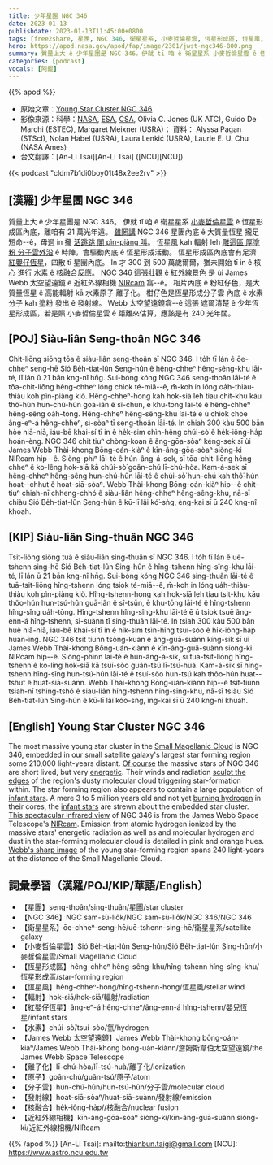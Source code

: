 ```yaml
---
title: 少年星團 NGC 346
date: 2023-01-13
publishdate: 2023-01-13T11:45:00+0800
tags: [free2share, 星團, NGC 346, 衛星星系, 小麥哲倫星雲, 恆星形成區, 恆星風, 輻射, 紅嬰仔恆星, 水素, James Webb 太空望遠鏡, 離子化, 分子雲, 發射線, 核融合, 近紅外線相機, NIRcam, 原子]
hero: https://apod.nasa.gov/apod/fap/image/2301/jwst-ngc346-800.png
summary: 質量上大 ê 少年星團是 NGC 346。伊就 tī 咱 ê 衛星星系 小麥哲倫星雲 ê 恆星形成區內底，離咱有 21 萬光年遠。
categories: [podcast]
vocals: [阿錕]
---
```


{{% apod %}}

- 原始文章：[Young Star Cluster NGC 346](https://apod.nasa.gov/apod/ap230113.html)
- 影像來源：科學：[NASA](https://www.nasa.gov), [ESA](https://www.esa.int/), [CSA](https://www.asc-csa.gc.ca/eng/), Olivia C. Jones (UK ATC), Guido De Marchi (ESTEC), Margaret Meixner (USRA)；
資料： Alyssa Pagan (STScI), Nolan Habel (USRA), Laura Lenkić (USRA), Laurie E. U. Chu (NASA Ames)
- 台文翻譯：[An-Li Tsai][An-Li Tsai] ([NCU][NCU])

{{< podcast "cldm7b1di0boy01t48x2ee2rv" >}}

## [漢羅] 少年星團 NGC 346
質量上大 ê 少年星團是 NGC 346。
伊就 tī 咱 ê 衛星星系 [小麥哲倫星雲][Small Magellanic Cloud] ê 恆星形成區內底，離咱有 21 萬光年遠。
[雖罔講][Of course] NGC 346 星團內底 ê 大質量恆星 攏足短命--ê，毋過 in 攏 [活跳跳 閣 pìn-piàng 叫][energetic]。
恆星風 kah 輻射 leh [雕這區 厚塗粉 分子雲外沿][sculpt the edges] ê 時陣，會驅動內底 ê 恆星形成活動。
恆星形成區內底會有足濟 [紅嬰仔恆星][infant stars]，四散 tī 星團內底。
In 才 300 到 500 萬歲爾爾，猶未開始 tī in ê 核心 進行 [水素 ê 核融合反應][burning hydrogen]。
NGC 346 [這張壯觀 ê 紅外線景色][This spectacular infrared view] 是 ùi James Webb 太空望遠鏡 ê 近紅外線相機  [NIRcam][NIRcam] 翕--ê。
相片內底 ê 粉紅仔色，是大質量恆星 ê 高能輻射 kā 水素原子 離子化。
柑仔色是恆星形成分子雲 內底 ê 水素分子 kah 塗粉 發出 ê 發射線。
Webb 太空望遠鏡翕--ê 這張 遮爾清楚 ê 少年恆星形成區，若是照 小麥哲倫星雲 ê 距離來估算，應該是有 240 光年闊。


## [POJ] Siàu-liân Seng-thoân NGC 346
Chit-liōng siōng tōa ê siàu-liân seng-thoân sī NGC 346.
I to̍h tī lán ê ōe-chheⁿ seng-hē Sió Be̍h-tiat-lûn Seng-hûn ê hêng-chheⁿ hêng-sêng-khu lāi-té, lī lán ū 21 bān kng-nî hn̄g.
Sui-bóng kóng NGC 346 seng-thoân lāi-té ê tōa-chit-liōng hêng-chheⁿ lóng chiok té-miā--ê, m̄-koh in lóng oa̍h-thiàu-thiàu koh pìn-piàng kiò.
Hêng-chheⁿ-hong kah hok-siā leh tiau chit-khu kāu thô͘-hún hun-chú-hûn gōa-iân ê sî-chūn, ē khu-tōng lāi-té ê hêng-chheⁿ hêng-sêng oa̍h-tōng.
Hêng-chheⁿ hêng-sêng-khu lāi-té ē ū chiok chōe âng-eⁿ-á hêng-chheⁿ, sì-sòaⁿ tī seng-thoân lāi-té.
In chiah 300 kàu 500 bān hòe niā-niā, iáu-bē khai-sí tī in ê he̍k-sim chìn-hêng chúi-sò͘ ê he̍k-iông-ha̍p hoán-èng.
NGC 346 chit tiuⁿ chòng-koan ê âng-gōa-sòaⁿ kéng-sek sī ùi James Webb Thài-khong Bōng-oán-kiàⁿ ê kīn-âng-gōa-sòaⁿ siòng-ki NIRcam hip--ê.
Siòng-phìⁿ lāi-té ê hún-âng-á-sek, sī tōa-chit-liōng hêng-chheⁿ ê ko-lêng hok-siā kā chúi-sò͘ goân-chú lī-chú-hòa.
Kam-á-sek sī hêng-chheⁿ hêng-sêng hun-chú-hûn lāi-té ê chúi-sò͘ hun-chú kah thô͘-hún hoat--chhut ê hoat-siā-sòaⁿ.
Webb Thài-khong Bōng-oán-kiàⁿ hip--ê chit-tiuⁿ chiah-nī chheng-chhó ê siàu-liân hêng-chheⁿ hêng-sêng-khu, nā-sī chiàu Sió Be̍h-tiat-lûn Seng-hûn ê kū-lī lâi kó͘-sǹg, èng-kai sī ū 240 kng-nî khoah.

## [KIP] Siàu-liân Sing-thuân NGC 346
Tsit-liōng siōng tuā ê siàu-liân sing-thuân sī NGC 346.
I to̍h tī lán ê uē-tshenn sing-hē Sió Be̍h-tiat-lûn Sing-hûn ê hîng-tshenn hîng-sîng-khu lāi-té, lī lán ū 21 bān kng-nî hn̄g.
Sui-bóng kóng NGC 346 sing-thuân lāi-té ê tuā-tsit-liōng hîng-tshenn lóng tsiok té-miā--ê, m̄-koh in lóng ua̍h-thiàu-thiàu koh pìn-piàng kiò.
Hîng-tshenn-hong kah hok-siā leh tiau tsit-khu kāu thôo-hún hun-tsú-hûn guā-iân ê sî-tsūn, ē khu-tōng lāi-té ê hîng-tshenn hîng-sîng ua̍h-tōng.
Hîng-tshenn hîng-sîng-khu lāi-té ē ū tsiok tsuē âng-enn-á hîng-tshenn, sì-suànn tī sing-thuân lāi-té.
In tsiah 300 kàu 500 bān huè niā-niā, iáu-bē khai-sí tī in ê hi̍k-sim tsìn-hîng tsuí-sòo ê hi̍k-iông-ha̍p huán-ìng.
NGC 346 tsit tiunn tsòng-kuan ê âng-guā-suànn kíng-sik sī uì James Webb Thài-khong Bōng-uán-kiànn ê kīn-âng-guā-suànn siòng-ki NIRcam hip--ê.
Siòng-phìnn lāi-té ê hún-âng-á-sik, sī tuā-tsit-liōng hîng-tshenn ê ko-lîng hok-siā kā tsuí-sòo guân-tsú lī-tsú-huà.
Kam-á-sik sī hîng-tshenn hîng-sîng hun-tsú-hûn lāi-té ê tsuí-sòo hun-tsú kah thôo-hún huat--tshut ê huat-siā-suànn.
Webb Thài-khong Bōng-uán-kiànn hip--ê tsit-tiunn tsiah-nī tshing-tshó ê siàu-liân hîng-tshenn hîng-sîng-khu, nā-sī tsiàu Sió Be̍h-tiat-lûn Sing-hûn ê kū-lī lâi kóo-sǹg, ìng-kai sī ū 240 kng-nî khuah.

## [English] Young Star Cluster NGC 346

The most massive young star cluster in the [Small Magellanic Cloud][Small Magellanic Cloud] is NGC 346, embedded in our small satellite galaxy's largest star forming region some 210,000 light-years distant.
[Of course][Of course] the massive stars of NGC 346 are short lived, but very [energetic][energetic].
Their winds and radiation [sculpt the edges][sculpt the edges] of the region's dusty molecular cloud triggering star-formation within.
The star forming region also appears to contain a large population of [infant stars][infant stars].
A mere 3 to 5 million years old and not yet [burning hydrogen][burning hydrogen] in their cores, the [infant stars][infant stars] are strewn about the embedded star cluster.
[This spectacular infrared view][This spectacular infrared view] of NGC 346 is from the James Webb Space Telescope's [NIRcam][NIRcam].
Emission from atomic hydrogen ionized by the massive stars' energetic radiation as well as and molecular hydrogen and dust in the star-forming molecular cloud is detailed in pink and orange hues.
[Webb's sharp image][Webb's sharp image] of the young star-forming region spans 240 light-years at the distance of the Small Magellanic Cloud.

## 詞彙學習（漢羅/POJ/KIP/華語/English）
- 【星團】seng-thoân/sing-thuân/星團/star cluster
- 【NGC 346】NGC sam-sù-lio̍k/NGC sam-sù-lio̍k/NGC 346/NGC 346
- 【衛星星系】ōe-chheⁿ-seng-hē/uē-tshenn-sing-hē/衛星星系/satellite galaxy
- 【小麥哲倫星雲】Sió Be̍h-tiat-lûn Seng-hûn/Sió Be̍h-tiat-lûn Sing-hûn/小麥哲倫星雲/Small Magellanic Cloud
- 【恆星形成區】hêng-chheⁿ hêng-sêng-khu/hîng-tshenn hîng-sîng-khu/恆星形成區/star-forming region
- 【恆星風】hêng-chheⁿ-hong/hîng-tshenn-hong/恆星風/stellar wind
- 【輻射】hok-siā/hok-siā/輻射/radiation
- 【紅嬰仔恆星】âng-eⁿ-á hêng-chheⁿ/âng-enn-á hîng-tshenn/嬰兒恆星/infant stars
- 【水素】chúi-sò͘/tsuí-sòo/氫/hydrogen
- 【James Webb 太空望遠鏡】James Webb Thài-khong bōng-oán-kiàⁿ/James Webb Thài-khong bōng-uán-kiànn/詹姆斯韋伯太空望遠鏡/the James Webb Space Telescope
- 【離子化】lī-chú-hòa/lī-tsú-huà/離子化/ionization
- 【原子】goân-chú/guân-tsú/原子/atom
- 【分子雲】hun-chú-hûn/hun-tsú-hûn/分子雲/molecular cloud
- 【發射線】hoat-siā-sòaⁿ/huat-siā-suànn/發射線/emission
- 【核融合】he̍k-iông-ha̍p//核融合/nuclear fusion
- 【近紅外線相機】kīn-âng-gōa-sòaⁿ siòng-ki/kīn-âng-guā-suànn siòng-ki/近紅外線相機/NIRcam
 


{{% /apod %}}
[An-Li Tsai]: mailto:thianbun.taigi@gmail.com
[NCU]: https://www.astro.ncu.edu.tw

[copyright]: https://apod.nasa.gov/apod/fap/lib/about_apod.html#srapply
[License]: https://creativecommons.org/licenses/by/2.0/


[Small Magellanic Cloud]:https://apod.nasa.gov/apod/ap210105.html
[Of course]:https://apod.nasa.gov/apod/ap991130.html
[energetic]:https://chandra.harvard.edu/photo/2003/ngc346/index.html
[sculpt the edges]:https://hubblesite.org/contents/media/images/2005/35/1818-Image.html
[infant stars]:https://apod.nasa.gov/apod/ap221118.html
[burning hydrogen]:https://solarsystem.nasa.gov/genesismission/science/module1/index.html
[infant stars]:https://chandra.harvard.edu/edu/formal/stellar_ev/story/index2.html
[This spectacular infrared view]:https://webbtelescope.org/contents/news-releases/2023/news-2023-101
[NIRcam]:https://webbtelescope.org/contents/media/images/01FA0SZSEW1TZ51BHG0EGW2EZP
[Webb's sharp image]:https://webbtelescope.org/contents/media/images/2023/101/01GNYMNTMKSZ98TE3YD5PQY2VD

